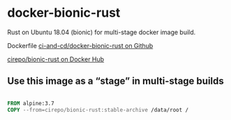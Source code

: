 # docker-bionic-rust

Rust on Ubuntu 18.04 (bionic) for multi-stage docker image build.

Dockerfile [ci-and-cd/docker-bionic-rust on Github](https://github.com/ci-and-cd/docker-bionic-rust)

[cirepo/bionic-rust on Docker Hub](https://hub.docker.com/r/cirepo/bionic-rust/)


## Use this image as a “stage” in multi-stage builds

```dockerfile

FROM alpine:3.7
COPY --from=cirepo/bionic-rust:stable-archive /data/root /

```
